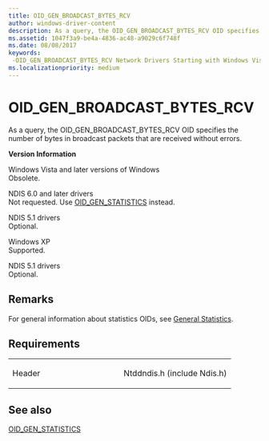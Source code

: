 ```yaml
---
title: OID_GEN_BROADCAST_BYTES_RCV
author: windows-driver-content
description: As a query, the OID_GEN_BROADCAST_BYTES_RCV OID specifies the number of bytes in broadcast packets that are received without errors.
ms.assetid: 1047f3a9-be4a-4836-ac48-a9029c6f748f
ms.date: 08/08/2017
keywords: 
 -OID_GEN_BROADCAST_BYTES_RCV Network Drivers Starting with Windows Vista
ms.localizationpriority: medium
---
```


# OID\_GEN\_BROADCAST\_BYTES\_RCV


As a query, the OID\_GEN\_BROADCAST\_BYTES\_RCV OID specifies the number of bytes in broadcast packets that are received without errors.

**Version Information**

<a href="" id="windows-vista-and-later-versions-of-windows"></a>Windows Vista and later versions of Windows  
Obsolete.

<a href="" id="ndis-6-0-and-later-drivers"></a>NDIS 6.0 and later drivers  
Not requested. Use [OID\_GEN\_STATISTICS](oid-gen-statistics.md) instead.

<a href="" id="ndis-5-1-drivers"></a>NDIS 5.1 drivers  
Optional.

<a href="" id="windows-xp"></a>Windows XP  
Supported.

<a href="" id="ndis-5-1-drivers"></a>NDIS 5.1 drivers  
Optional.

Remarks
-------

For general information about statistics OIDs, see [General Statistics](https://msdn.microsoft.com/library/windows/hardware/ff552485).

Requirements
------------

<table>
<colgroup>
<col width="50%" />
<col width="50%" />
</colgroup>
<tbody>
<tr class="odd">
<td><p>Header</p></td>
<td>Ntddndis.h (include Ndis.h)</td>
</tr>
</tbody>
</table>

## See also


[OID\_GEN\_STATISTICS](oid-gen-statistics.md)

 

 




